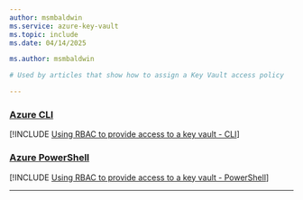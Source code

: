 ```yaml
---
author: msmbaldwin
ms.service: azure-key-vault
ms.topic: include
ms.date: 04/14/2025

ms.author: msmbaldwin

# Used by articles that show how to assign a Key Vault access policy

---
```


### [Azure CLI](#tab/azure-cli)

[!INCLUDE [Using RBAC to provide access to a key vault - CLI](./upn-certificate-user-cli.md)]

### [Azure PowerShell](#tab/azure-powershell)

[!INCLUDE [Using RBAC to provide access to a key vault - PowerShell](./upn-certificate-user-powershell.md)]

---
